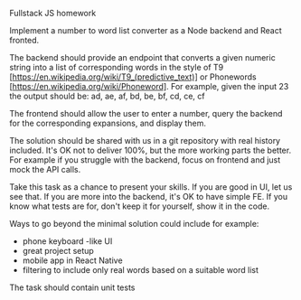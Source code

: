 Fullstack JS homework

Implement a number to word list converter as a Node backend and React fronted.

The backend should provide an endpoint that converts a given numeric string
into a list of corresponding words in the style of T9
[https://en.wikipedia.org/wiki/T9_(predictive_text)]
or Phonewords [https://en.wikipedia.org/wiki/Phoneword]. For example, given
the input 23 the output should be: ad, ae, af, bd, be, bf, cd, ce, cf

The frontend should allow the user to enter a number, query the backend for
the corresponding expansions, and display them.

The solution should be shared with us in a git repository with real history included.
It's OK not to deliver 100%, but the more working parts the better. For example if you
struggle with the backend, focus on frontend and just mock the API calls.

Take this task as a chance to present your skills. If you are good in UI,
let us see that. If you are more into the backend, it's OK to have simple FE.
If you know what tests are for, don't keep it for yourself, show it in the code.

Ways to go beyond the minimal solution could include for example:
- phone keyboard -like UI
- great project setup
- mobile app in React Native
- filtering to include only real words based on a suitable word list

The task should contain unit tests